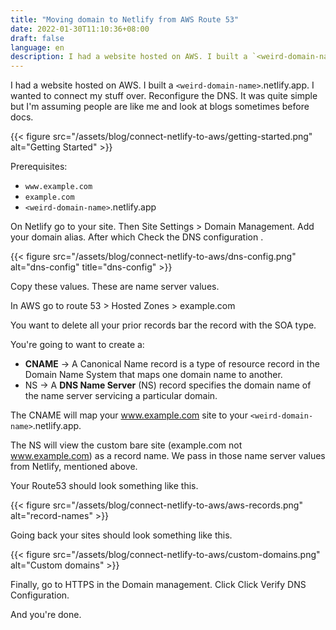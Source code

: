 ```yaml
---
title: "Moving domain to Netlify from AWS Route 53"
date: 2022-01-30T11:10:36+08:00
draft: false
language: en
description: I had a website hosted on AWS. I built a `<weird-domain-name>`.netlify.app. I wanted to connect my stuff over. Reconfigure the DNS. It was quite simple but I'm assuming people are like me and look at blogs sometimes before docs.
---
```


I had a website hosted on AWS. I built a `<weird-domain-name>`.netlify.app. I wanted to connect my stuff over. Reconfigure the DNS. It was quite simple but I'm assuming people are like me and look at blogs sometimes before docs.

{{< figure src="/assets/blog/connect-netlify-to-aws/getting-started.png" alt="Getting Started" >}}

Prerequisites:

* ```www.example.com``` 
* ```example.com ```
*  `<weird-domain-name>`.netlify.app

On Netlify go to your site. Then Site Settings > Domain Management. Add your domain alias. 
After which Check the DNS configuration . 


{{< figure src="/assets/blog/connect-netlify-to-aws/dns-config.png" alt="dns-config" title="dns-config" >}}

Copy these values. These are name server values.

In AWS go to route 53 > Hosted Zones > example.com

You want to delete all your prior records bar the record with the SOA type.

You're going to want to create a: 

* **CNAME** -> A Canonical Name record is a type of resource record in the Domain Name System that maps one domain name to another.
* NS -> A **DNS Name Server** (NS) record specifies the domain name of the name server servicing a particular domain.

The CNAME will map your www.example.com site to your `<weird-domain-name>`.netlify.app. 

The NS will view the custom bare site (example.com not www.example.com) as a record name. We pass in those name server values from Netlify, mentioned above.

Your Route53 should look something like this. 

{{< figure src="/assets/blog/connect-netlify-to-aws/aws-records.png" alt="record-names" >}}

Going back your sites should look something like this.

{{< figure src="/assets/blog/connect-netlify-to-aws/custom-domains.png" alt="Custom domains" >}}

Finally, go to HTTPS in the Domain management. Click Click Verify DNS Configuration.

And you're done.
